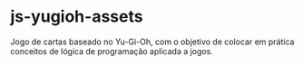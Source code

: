 # js-yugioh-assets
Jogo de cartas baseado no Yu-Gi-Oh, com o objetivo de colocar em prática conceitos de lógica de programação aplicada a jogos.
